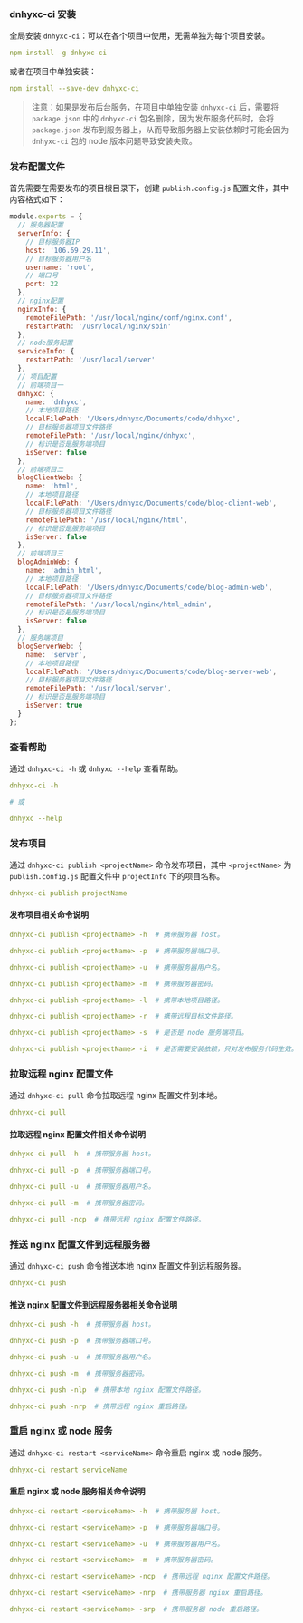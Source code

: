 ### dnhyxc-ci 安装

全局安装 `dnhyxc-ci`：可以在各个项目中使用，无需单独为每个项目安装。

```yaml
npm install -g dnhyxc-ci
```

或者在项目中单独安装：

```yaml
npm install --save-dev dnhyxc-ci
```

> 注意：如果是发布后台服务，在项目中单独安装 `dnhyxc-ci` 后，需要将 `package.json` 中的 `dnhyxc-ci` 包名删除，因为发布服务代码时，会将 `package.json` 发布到服务器上，从而导致服务器上安装依赖时可能会因为 `dnhyxc-ci` 包的 node 版本问题导致安装失败。

### 发布配置文件

首先需要在需要发布的项目根目录下，创建 `publish.config.js` 配置文件，其中内容格式如下：

```js
module.exports = {
  // 服务器配置
  serverInfo: {
    // 目标服务器IP
    host: '106.69.29.11',
    // 目标服务器用户名
    username: 'root',
    // 端口号
    port: 22
  },
  // nginx配置
  nginxInfo: {
    remoteFilePath: '/usr/local/nginx/conf/nginx.conf',
    restartPath: '/usr/local/nginx/sbin'
  },
  // node服务配置
  serviceInfo: {
    restartPath: '/usr/local/server'
  },
  // 项目配置
  // 前端项目一
  dnhyxc: {
    name: 'dnhyxc',
    // 本地项目路径
    localFilePath: '/Users/dnhyxc/Documents/code/dnhyxc',
    // 目标服务器项目文件路径
    remoteFilePath: '/usr/local/nginx/dnhyxc',
    // 标识是否是服务端项目
    isServer: false
  },
  // 前端项目二
  blogClientWeb: {
    name: 'html',
    // 本地项目路径
    localFilePath: '/Users/dnhyxc/Documents/code/blog-client-web',
    // 目标服务器项目文件路径
    remoteFilePath: '/usr/local/nginx/html',
    // 标识是否是服务端项目
    isServer: false
  },
  // 前端项目三
  blogAdminWeb: {
    name: 'admin_html',
    // 本地项目路径
    localFilePath: '/Users/dnhyxc/Documents/code/blog-admin-web',
    // 目标服务器项目文件路径
    remoteFilePath: '/usr/local/nginx/html_admin',
    // 标识是否是服务端项目
    isServer: false
  },
  // 服务端项目
  blogServerWeb: {
    name: 'server',
    // 本地项目路径
    localFilePath: '/Users/dnhyxc/Documents/code/blog-server-web',
    // 目标服务器项目文件路径
    remoteFilePath: '/usr/local/server',
    // 标识是否是服务端项目
    isServer: true
  }
};
```

### 查看帮助

通过 `dnhyxc-ci -h` 或 `dnhyxc --help` 查看帮助。

```yaml
dnhyxc-ci -h

# 或

dnhyxc --help
```

### 发布项目

通过 `dnhyxc-ci publish <projectName>` 命令发布项目，其中 `<projectName>` 为 `publish.config.js` 配置文件中 `projectInfo` 下的项目名称。

```yaml
dnhyxc-ci publish projectName
```

#### 发布项目相关命令说明

```yaml
dnhyxc-ci publish <projectName> -h  # 携带服务器 host。

dnhyxc-ci publish <projectName> -p  # 携带服务器端口号。

dnhyxc-ci publish <projectName> -u  # 携带服务器用户名。

dnhyxc-ci publish <projectName> -m  # 携带服务器密码。

dnhyxc-ci publish <projectName> -l  # 携带本地项目路径。

dnhyxc-ci publish <projectName> -r  # 携带远程目标文件路径。

dnhyxc-ci publish <projectName> -s  # 是否是 node 服务端项目。

dnhyxc-ci publish <projectName> -i  # 是否需要安装依赖，只对发布服务代码生效。
```

### 拉取远程 nginx 配置文件

通过 `dnhyxc-ci pull` 命令拉取远程 nginx 配置文件到本地。

```yaml
dnhyxc-ci pull
```

#### 拉取远程 nginx 配置文件相关命令说明

```yaml
dnhyxc-ci pull -h  # 携带服务器 host。

dnhyxc-ci pull -p  # 携带服务器端口号。

dnhyxc-ci pull -u  # 携带服务器用户名。

dnhyxc-ci pull -m  # 携带服务器密码。

dnhyxc-ci pull -ncp  # 携带远程 nginx 配置文件路径。
```

### 推送 nginx 配置文件到远程服务器

通过 `dnhyxc-ci push` 命令推送本地 nginx 配置文件到远程服务器。

```yaml
dnhyxc-ci push
```

#### 推送 nginx 配置文件到远程服务器相关命令说明

```yaml
dnhyxc-ci push -h  # 携带服务器 host。

dnhyxc-ci push -p  # 携带服务器端口号。

dnhyxc-ci push -u  # 携带服务器用户名。

dnhyxc-ci push -m  # 携带服务器密码。

dnhyxc-ci push -nlp  # 携带本地 nginx 配置文件路径。

dnhyxc-ci push -nrp  # 携带远程 nginx 重启路径。
```

### 重启 nginx 或 node 服务

通过 `dnhyxc-ci restart <serviceName>` 命令重启 nginx 或 node 服务。

```yaml
dnhyxc-ci restart serviceName
```

#### 重启 nginx 或 node 服务相关命令说明

```yaml
dnhyxc-ci restart <serviceName> -h  # 携带服务器 host。

dnhyxc-ci restart <serviceName> -p  # 携带服务器端口号。

dnhyxc-ci restart <serviceName> -u  # 携带服务器用户名。

dnhyxc-ci restart <serviceName> -m  # 携带服务器密码。

dnhyxc-ci restart <serviceName> -ncp  # 携带远程 nginx 配置文件路径。

dnhyxc-ci restart <serviceName> -nrp  # 携带服务器 nginx 重启路径。

dnhyxc-ci restart <serviceName> -srp  # 携带服务器 node 重启路径。
```
